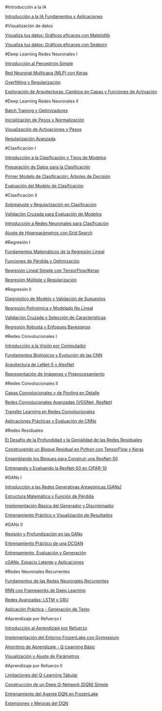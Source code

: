#Introducción a la IA

[Introducción a la IA Fundamentos y Aplicaciones](https://docs.google.com/presentation/d/1JKxkHpgmbD2zMeKky4iNZBMMpXMejNrw/edit?usp=sharing&ouid=113995405815868771059&rtpof=true&sd=true) 

#Visualización de datos

[Visualiza tus datos: Gráficos eficaces con Matplotlib](https://colab.research.google.com/drive/1Ld5wmM9zKreJ09hsNgOxGPJMZqVFiuZt?usp=sharing) 

[Visualiza tus datos: Gráficos eficaces con Seaborn](https://colab.research.google.com/drive/17_e--ykam4aTA0cgSSjSTkykxrPPJ2eH?usp=sharing)


#Deep Learning Redes Neuronales I

[Introducción al Perceptrón Simple](https://colab.research.google.com/drive/1UpFUFS_EbHtN3UHZ1pG6eJTnYYWmM1wY?usp=sharing) 

[Red Neuronal Multicapa (MLP) con Keras](https://colab.research.google.com/drive/15_j-PgbUTpxtyZhUj-9lmSBjQ_Eo00ku?usp=sharing)

[Overfitting y Regularización](https://colab.research.google.com/drive/1aCmFb0OVJmKkxZmsT3F-R1ptH0t-C0n8?usp=sharing)

[Exploración de Arquitecturas: Cambios en Capas y Funciones de Activación](https://colab.research.google.com/drive/1jBnHQw-G65ivk5vMwxHoAeeIhg4Xl1Cn?usp=sharing)



#Deep Learning Redes Neuronales II

[Batch Training y Optimizadores](https://colab.research.google.com/drive/1GdbDE6QXXldpnff0fSMq_a7YF8OA_082?usp=sharing)

[Inicialización de Pesos y Normalización](https://colab.research.google.com/drive/19PY5jsynk0xSWFdgwE_wnJjE3luoGirM?usp=sharing)

[Visualización de Activaciones y Pesos](https://colab.research.google.com/drive/1r-3uAFXESwXzBeNAWY465FRrT3npyCro?usp=sharing)

[Regularización Avanzada](https://colab.research.google.com/drive/1oNP0B9EQZbY8Tr65tz38V8La-EWIXioj?usp=sharing)


#Clasificación I

[Introducción a la Clasificación y Tipos de Modelos](https://colab.research.google.com/drive/12XjDeFii9MhbfYjZu52F76itxBJf2FC0?usp=sharing)

[Preparación de Datos para la Clasificación](https://colab.research.google.com/drive/1dCAayeRAS7w9RngwvcVBk8S2W1LhY8Jr?usp=sharing)

[Primer Modelo de Clasificación: Árboles de Decisión](https://colab.research.google.com/drive/1U9v0Azv7NUuGh9NsYS8Oq327pcRlivx5?usp=sharing)

[Evaluación del Modelo de Clasificación](https://colab.research.google.com/drive/1t5I1ESfJtuuGlCmNdSWhZUcj36UY7mpQ?usp=sharing)


#Clasificación II

[Sobreajuste y Regularización en Clasificación](https://colab.research.google.com/drive/1hP57VOw6VmpaTyJ2BER7141Ver6IpjKt?usp=sharing)

[Validación Cruzada para Evaluación de Modelos](https://colab.research.google.com/drive/10lJoxBpfkp2FlXbnAUnYB71kpUF3xxRH?usp=sharing)

[Introducción a Redes Neuronales para Clasificación](https://colab.research.google.com/drive/1vTKDghrv9OwVUS0_arGn3EKiRaIIM0Na?usp=sharing)

[Ajuste de Hiperparámetros con Grid Search](https://colab.research.google.com/drive/16OYzmqMLclHY2XXBBc5fLHBL7UozPM9u?usp=sharing)

#Regresión I

[Fundamentos Matemáticos de la Regresión Lineal](https://colab.research.google.com/drive/1ihzJVInZ7stkKJs3IQoflkf4ffS2YZ8_?usp=sharing)

[Funciones de Pérdida y Optimización](https://colab.research.google.com/drive/12QMAfCA2H3BNfBenN7pfcc5h9EFisaJu?usp=sharing)

[Regresión Lineal Simple con TensorFlow/Keras](https://colab.research.google.com/drive/1K2DKI57KfPv8PFD3Z_1zppct3HBUSwlI?usp=sharing)

[Regresión Múltiple y Regularización](https://colab.research.google.com/drive/1pu6USdsx4Mm32ARaY2tAXbK2KRYYTpLf?usp=sharing)


#Regresión II

[Diagnóstico de Modelo y Validación de Supuestos](https://colab.research.google.com/drive/1L9Ns_47ioQAyuYAPc7SfQxnrAHC6SUGu?usp=sharing)

[Regresión Polinómica y Modelado No Lineal](https://colab.research.google.com/drive/1g88j13_UKlx_gnGpCrsJrHSZXWE5TjA8?usp=sharing)

[Validación Cruzada y Selección de Características](https://colab.research.google.com/drive/1d_pQdc5ueiigBqmcrqjNRn8c7bqBoVxg?usp=sharing)

[Regresión Robusta y Enfoques Bayesianos](https://colab.research.google.com/drive/1fMNZvTe6b-wG95aXcCJ67IXJnAF2I1iD?usp=sharing)


#Redes Convolucionales I

[Introducción a la Visión por Computador](https://colab.research.google.com/drive/154h5Otzlimlierh20OdxKaMsNQID7gqg?usp=sharing)

[Fundamentos Biológicos y Evolución de las CNN](https://colab.research.google.com/drive/1tTC3PzbqeoiXuRi-3BqzvCJmkx2cKfLQ?usp=sharing)

[Arquitectura de LeNet-5 y AlexNet](https://colab.research.google.com/drive/11F7H36VNCZ351L680sG8zc8uTidnIGkA?usp=sharing)

[Representación de Imágenes y Preprocesamiento](https://colab.research.google.com/drive/10NpP0BL9OnbwPm5wPHDSU8MDXq87p25w?usp=sharing)


#Redes Convolucionales II

[Capas Convolucionales y de Pooling en Detalle](https://colab.research.google.com/drive/1NHYooT1yjNAwXuEgAbty0QwxDv4_IQ1s?usp=sharing)

[Redes Convolucionales Avanzadas (VGGNet, ResNet)](https://colab.research.google.com/drive/1hEpKGOFLL-t6fdQ4_seeJN4gnvy2_Jhw?usp=sharing)

[Transfer Learning en Redes Convolucionales](https://colab.research.google.com/drive/1qR8q1BDttADUrXKw1IsPeDWVGC5R5nzG?usp=sharing)

[Aplicaciones Prácticas y Evaluación de CNNs](https://colab.research.google.com/drive/14XNNKZtghEpx5DEeGOliDdagvPhD9LMP?usp=sharing)



#Redes Residuales

[El Desafío de la Profundidad y la Genialidad de las Redes Residuales](https://colab.research.google.com/drive/1O2lVFihkrg2utDZ8a2tufFN-A0JVIKdS?usp=sharing)

[Construyendo un Bloque Residual en Python con TensorFlow y Keras](https://colab.research.google.com/drive/1zj_uKtSD0_mbiLK1ZA4bFYtaX0u0LENT?usp=sharing)

[Ensamblando los Bloques para Construir una ResNet-50](https://colab.research.google.com/drive/1PO09Tk1-6K2ox0HyMKGcXQDuybXzfPcW?usp=sharing)

[Entrenando y Evaluando la ResNet-50 en CIFAR-10](https://colab.research.google.com/drive/1fvJyUlgDcT7IXjtiMBdI0RcwNQPKRAov?usp=sharing)


#GANs I

[Introducción a las Redes Generativas Antagónicas (GANs)](https://colab.research.google.com/drive/1jPxZLpKY2dxqYTUUTIYse5Oq371KNZij?usp=sharing)

[Estructura Matemática y Función de Pérdida](https://colab.research.google.com/drive/1LHqqQLjJWv57Mu8sikseJ4AT-coeHB7G?usp=sharing)

[Implementación Básica del Generador y Discriminador](https://colab.research.google.com/drive/1L81YoydujbML1DjWNkx0fxKyk3YfWEFu?usp=sharing)

[Entrenamiento Práctico y Visualización de Resultados](https://colab.research.google.com/drive/1-5cx2CPcR1mTq-o5WSH_9EaM2vsnNkZK?usp=sharing)


#GANs II

[Revisión y Profundización en las GANs](https://colab.research.google.com/drive/1G8JBTepvcY27a45mYg-gCCRlLH0bzlrW?usp=sharing)

[Entrenamiento Práctico de una DCGAN](https://colab.research.google.com/drive/1i4TcXula2npc5xzIt_qVWIldg7Uj11XN?usp=sharing)

[Entrenamiento, Evaluación y Generación](https://colab.research.google.com/drive/1fGDKYuVpntD1afXDJjWJv2p5hVOy-KN-?usp=sharing)

[cGANs, Espacio Latente y Aplicaciones](https://colab.research.google.com/drive/1ZjWNw7dM3T2QxC-Wbk-3bIlrVUE0jDTj?usp=sharing)


#Redes Neuronales Recurrentes

[Fundamentos de las Redes Neuronales Recurrentes](https://colab.research.google.com/drive/1xT4iNIc_Sx6HPUeddBHMTRPnf5ZDg38g?usp=sharing)

[RNN con Frameworks de Deep Learning](https://colab.research.google.com/drive/1AAX0ZLtj3TaFDYzs61zX-AFGaizAs-eE?usp=sharing)

[Redes Avanzadas: LSTM y GRU](https://colab.research.google.com/drive/1_SSP-0IxnBbKVcLj6_VkBp1kCamfq8X7?usp=sharing)

[Aplicación Práctica - Generación de Texto](https://colab.research.google.com/drive/1Y3xTShyCrmwTwyDvLi3PxmLJTXXLW1vN?usp=sharing)


#Aprendizaje por Refuerzo I

[Introducción al Aprendizaje por Refuerzo](https://colab.research.google.com/drive/1hq8GmCNTUYAiXd4Bha0LcczVqvcOXwHD?usp=sharing)

[Implementación del Entorno FrozenLake con Gymnasium](https://colab.research.google.com/drive/1HU61aogI15XMhD8OKhoyah-08B-yhrpi?usp=sharing)

[Algoritmo de Aprendizaje - Q-Learning Básic](https://colab.research.google.com/drive/1J7AxKNZIoH04r992oQpmha5IRAeaH5DF?usp=sharing)

[Visualización y Ajuste de Parámetros](https://colab.research.google.com/drive/1LNIenHm78nNUuORPKtxeaEuyds43xvhP?usp=sharing)

#Aprendizaje por Refuerzo II

[Limitaciones del Q-Learning Tabular](https://colab.research.google.com/drive/1h_q_Je5FNSF1Fjl61EBjIf3OvkggFJBh?usp=sharing)

[Construcción de un Deep Q-Network (DQN) Simple](https://colab.research.google.com/drive/1pBgqJW8zh8-s8YSSKIT1gcyTOCHLed93?usp=sharing)

[Entrenamiento del Agente DQN en FrozenLake](https://colab.research.google.com/drive/1tWEg68r2N2dSJsuL7tQoOEaoQh-jFVFr?usp=sharing)

[Extensiones y Mejoras del DQN](https://colab.research.google.com/drive/19BM0WDr9BNAtmN8_T9gj4iMMLR3JIXEs?usp=sharing)
